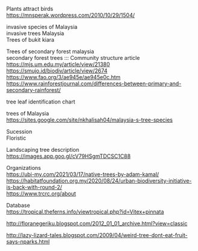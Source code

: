 Plants attract birds  
https://mnsperak.wordpress.com/2010/10/29/1504/

invasive species of Malaysia  
invasive trees Malaysia  
Trees of bukit kiara  

Trees of secondary forest malaysia  
secondary forest trees
:::
Community structure article  
https://mjs.um.edu.my/article/view/21380  
https://smujo.id/biodiv/article/view/2674  
https://www.fao.org/3/ae945e/ae945e0c.htm  
https://www.rainforestjournal.com/differences-between-primary-and-secondary-rainforest/

tree leaf identification chart

trees of Malaysia  
https://sites.google.com/site/nkhalisah04/malaysia-s-tree-species

Sucession  
Floristic

Landscaping tree description  
https://images.app.goo.gl/cV79HSgmTDCSC1C88

Organizations  
https://ubi-my.com/2021/03/17/native-trees-by-adam-kamal/  
https://habitatfoundation.org.my/2020/08/24/urban-biodiversity-initiative-is-back-with-round-2/  
https://www.trcrc.org/about

Database  
https://tropical.theferns.info/viewtropical.php?id=Vitex+pinnata

http://floranegeriku.blogspot.com/2012_01_01_archive.html?view=classic

http://lazy-lizard-tales.blogspot.com/2009/04/weird-tree-dont-eat-fruit-says-nparks.html
